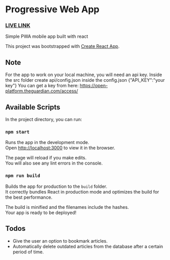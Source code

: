 # Progressive Web App

### [LIVE LINK](https://pwa-news-app.netlify.com)

Simple PWA mobile app built with react

This project was bootstrapped with [Create React App](https://github.com/facebook/create-react-app).

## Note
For the app to work on your local machine, you will need an api key.
Inside the src folder create api/config.json inside the config.json {"API_KEY":"your key"}
You can get a key from here: https://open-platform.theguardian.com/access/

## Available Scripts

In the project directory, you can run:

### `npm start`

Runs the app in the development mode.<br>
Open [http://localhost:3000](http://localhost:3000) to view it in the browser.

The page will reload if you make edits.<br>
You will also see any lint errors in the console.

### `npm run build`

Builds the app for production to the `build` folder.<br>
It correctly bundles React in production mode and optimizes the build for the best performance.

The build is minified and the filenames include the hashes.<br>
Your app is ready to be deployed!

## Todos

* Give the user an option to bookmark articles.
* Automatically delete outdated articles from the database after a certain period of time.